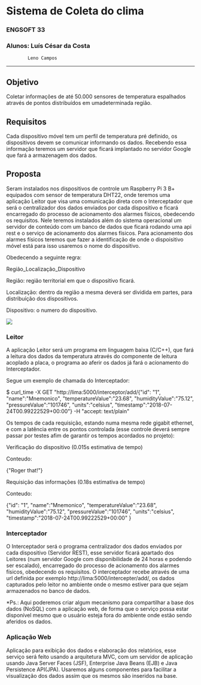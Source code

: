 # Sistema de Coleta do clima

### ENGSOFT 33
### Alunos: Luís César da Costa
            Leno Campos
---

## Objetivo

Coletar informações de até 50.000 sensores de temperatura espalhados através de pontos distribuídos em umadeterminada região.

## Requisitos

Cada dispositivo móvel tem um perfil de temperatura pré definido, os dispositivos devem se comunicar informando os dados. Recebendo essa informação teremos um servidor que ficará implantado no servidor Google que fará a armazenagem dos dados.

## Proposta

Seram instalados nos dispositivos de controle um Raspberry Pi 3 B+ equipados com sensor de temperatura DHT22, onde teremos uma aplicação Leitor que visa uma comunicação direta com o Interceptador que será o centralizador dos dados enviados por cada dispositivo e ficará encarregado do processo de acionamento dos alarmes físicos, obedecendo os requisitos.
Nele teremos instalados além do sistema operacional um servidor de conteúdo com um banco de dados que ficará rodando uma api rest e o serviço de acionamento dos alarmes físicos.
Para acionamento dos alarmes físicos teremos que fazer a identificação de onde o dispoisitivo móvel está para isso usaremos o nome do dispositivo. 

Obedecendo a seguinte regra: 

Região_Localização_Dispositivo

Região: região territorial em que o dispositivo ficará.

Localização: dentro da região a mesma deverá ser dividida em partes, para distribuíção dos dispositivos.

Dispositivo: o numero do dispositivo.


![](https://image.ibb.co/mdXLbK/Desenho_sem_t_tulo_2.jpg)

### Leitor

A aplicação Leitor será um programa em linguagem baixa (C/C++), que fará a leitura dos dados da temperatura através do componente de leitura acoplado a placa, o programa ao aferir os dados já fará o acionamento do Interceptador.

Segue um exemplo de chamada do Interceptador:

$ curl_time -X GET "http://lima:5000/interceptor/add/{"id": "1", "name":"Mnemonico", "temperatureValue":"23.68", "humidityValue":"75.12", "pressureValue":"101746", "units":"celsius", "timestamp":"2018-07-24T00.99222529+00:00"} -H "accept: text/plain"

Os tempos de cada requisição, estando numa mesma rede gigabit ethernet, e com a latência entre os pontos controlada (esse controle deverá sempre passar por testes afim de garantir os tempos acordados no projeto):

Verificação do dispositivo (0.015s estimativa de tempo)

Conteudo: 

{"Roger that!"}

Requisição das informações (0.18s estimativa de tempo)

Conteudo:

{"id": "1",
 "name":"Mnemonico",
 "temperatureValue":"23.68",
 "humidityValue":"75.12",
 "pressureValue":"101746",
 "units":"celsius",
 "timestamp":"2018-07-24T00.99222529+00:00"
}


### Interceptador

O Interceptador será o programa centralizador dos dados enviados por cada dispositivo (Servidor REST), esse servidor ficará apartado dos Leitores (num servidor Google com disponibilidade de 24 horas e podendo ser escalado), encarregado do processo de acionamento dos alarmes físicos, obedecendo os requisitos.
O interceptador recebe através de uma url definida por exemplo http://lima:5000/intercepter/add/, os dados capturados pelo leitor no ambiente onde o mesmo estiver para que sejam armazenados no banco de dados.  

*Ps.: Aqui poderemos criar algum mecanismo para compartilhar a base dos dados (NoSQL) com a aplicação web, de forma que o serviço possa estar disponível mesmo que o usuário esteja fora do ambiente onde estão sendo aferidos os dados.

### Aplicação Web 

Aplicação para exibição dos dados e elaboração dos relatórios, esse serviço será feito usando a arquitetura MVC, com um servidor de aplicação usando Java Server Faces (JSF), Enterprise Java Beans (EJB) e Java Persistence API(JPA).
Usaremos alguns componentes para facilitar a visualização dos dados assim que os mesmos são inseridos na base. 